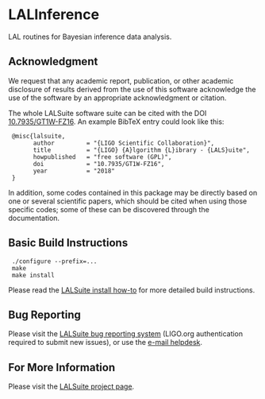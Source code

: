 # LALInference

LAL routines for Bayesian inference data analysis.

## Acknowledgment

We request that any academic report, publication, or other academic
disclosure of results derived from the use of this software acknowledge
the use of the software by an appropriate acknowledgment or citation.

The whole LALSuite software suite can be cited with the DOI
[10.7935/GT1W-FZ16][doi]. An example BibTeX entry could look like this:

     @misc{lalsuite,
           author         = "{LIGO Scientific Collaboration}",
           title          = "{LIGO} {A}lgorithm {L}ibrary - {LALS}uite",
           howpublished   = "free software (GPL)",
           doi            = "10.7935/GT1W-FZ16",
           year           = "2018"
     }

In addition, some codes contained in this package may be directly based
on one or several scientific papers, which should be cited when using
those specific codes; some of these can be discovered through the
documentation.

## Basic Build Instructions

     ./configure --prefix=...
     make
     make install

Please read the [LALSuite install how-to][install] for more detailed
build instructions.

## Bug Reporting

Please visit the [LALSuite bug reporting system][bugs] (LIGO.org
authentication required to submit new issues), or use the [e-mail
helpdesk][helpdesk].

## For More Information

Please visit the [LALSuite project page][project].

[doi]:          https://doi.org/10.7935/GT1W-FZ16
[helpdesk]:     mailto:contact+lscsoft/lalsuite@support.ligo.org
[install]:      https://wiki.ligo.org/Computing/DASWG/LALSuiteInstall
[bugs]:         https://git.ligo.org/lscsoft/lalsuite/issues/
[project]:      https://wiki.ligo.org/Computing/DASWG/LALSuite
